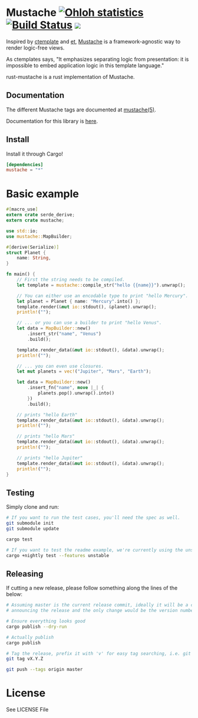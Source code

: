 Mustache [![Ohloh statistics](http://www.ohloh.net/p/rust-mustache/widgets/project_thin_badge.gif)](https://www.ohloh.net/p/rust-mustache) [![Build Status](http://travis-ci.org/nickel-org/rust-mustache.png?branch=master)](https://travis-ci.org/nickel-org/rust-mustache) [![](http://meritbadge.herokuapp.com/mustache)](https://crates.io/crates/mustache)
========

Inspired by [ctemplate][1] and [et][2], [Mustache][3] is a framework-agnostic way
to render logic-free views.

As ctemplates says, "It emphasizes separating logic from presentation: it is
impossible to embed application logic in this template language."

rust-mustache is a rust implementation of Mustache.

## Documentation

The different Mustache tags are documented at [mustache(5)][4].

Documentation for this library is [here][5].

## Install

Install it through Cargo!

```toml
[dependencies]
mustache = "*"
```

# Basic example

```rust
#[macro_use]
extern crate serde_derive;
extern crate mustache;

use std::io;
use mustache::MapBuilder;

#[derive(Serialize)]
struct Planet {
    name: String,
}

fn main() {
    // First the string needs to be compiled.
    let template = mustache::compile_str("hello {{name}}").unwrap();

    // You can either use an encodable type to print "hello Mercury".
    let planet = Planet { name: "Mercury".into() };
    template.render(&mut io::stdout(), &planet).unwrap();
    println!("");

    // ... or you can use a builder to print "hello Venus".
    let data = MapBuilder::new()
        .insert_str("name", "Venus")
        .build();

    template.render_data(&mut io::stdout(), &data).unwrap();
    println!("");

    // ... you can even use closures.
    let mut planets = vec!("Jupiter", "Mars", "Earth");

    let data = MapBuilder::new()
        .insert_fn("name", move |_| {
            planets.pop().unwrap().into()
        })
        .build();

    // prints "hello Earth"
    template.render_data(&mut io::stdout(), &data).unwrap();
    println!("");

    // prints "hello Mars"
    template.render_data(&mut io::stdout(), &data).unwrap();
    println!("");

    // prints "hello Jupiter"
    template.render_data(&mut io::stdout(), &data).unwrap();
    println!("");
}
```

## Testing

Simply clone and run:

```bash
# If you want to run the test cases, you'll need the spec as well.
git submodule init
git submodule update

cargo test

# If you want to test the readme example, we're currently using the unstable feature to do so.
cargo +nightly test --features unstable
```

## Releasing

If cutting a new release, please follow something along the lines of the below:

```bash
# Assuming master is the current release commit, ideally it will be a commit
# announcing the release and the only change would be the version number.

# Ensure everything looks good
cargo publish --dry-run

# Actually publish
cargo publish

# Tag the release, prefix it with 'v' for easy tag searching, i.e. git tag --list 'v*'
git tag vX.Y.Z

git push --tags origin master
```

[1]: http://code.google.com/p/google-ctemplate/
[2]: http://www.ivan.fomichev.name/2008/05/erlang-template-engine-prototype.html
[3]: https://mustache.github.io/
[4]: https://mustache.github.io/mustache.5.html
[5]: https://docs.rs/mustache

# License

See LICENSE File
